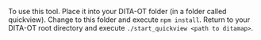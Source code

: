 To use this tool.  Place it into your DITA-OT folder
(in a folder called quickview).  Change to this folder and execute
`npm install`.  Return to your DITA-OT root directory and execute
`./start_quickview <path to ditamap>`.
